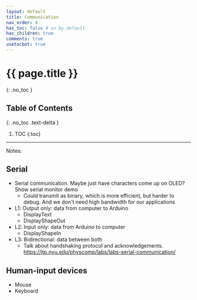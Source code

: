 ```yaml
---
layout: default
title: Communication
nav_order: 4
has_toc: false # on by default
has_children: true
comments: true
usetocbot: true
---
```

# {{ page.title }}
{: .no_toc }

## Table of Contents
{: .no_toc .text-delta }

1. TOC
{:toc}
---

Notes:

## Serial
- Serial communication. Maybe just have characters come up on OLED? Show serial monitor demo
  - Could transmit as binary, which is more efficient, but harder to debug. And we don't need high bandwidth for our applications
- L1: Output only: data from computer to Arduino
  - DisplayText
  - DisplayShapeOut
- L2: Input only: data from Arduino to computer
  - DisplayShapeIn
- L3: Bidirectional: data between both
  - Talk about handshaking protocol and acknowledgements. https://itp.nyu.edu/physcomp/labs/labs-serial-communication/

## Human-input devices
- Mouse
- Keyboard